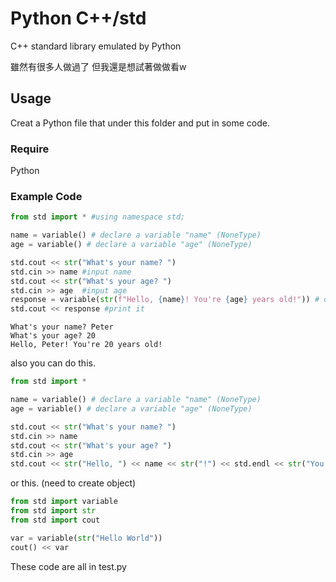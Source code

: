# Python C++/std #

C++ standard library emulated by Python

雖然有很多人做過了 但我還是想試著做做看w

## Usage
Creat a Python file that under this folder and put in some code.

### Require
Python

### Example Code

```py
from std import * #using namespace std;

name = variable() # declare a variable "name" (NoneType)
age = variable() # declare a variable "age" (NoneType)

std.cout << str("What's your name? ")
std.cin >> name #input name
std.cout << str("What's your age? ")
std.cin >> age  #input age
response = variable(str(f"Hello, {name}! You're {age} years old!")) # declare a variable "response"
std.cout << response #print it
```
```
What's your name? Peter
What's your age? 20
Hello, Peter! You're 20 years old!
```

also you can do this. 
```py
from std import *

name = variable() # declare a variable "name" (NoneType)
age = variable() # declare a variable "age" (NoneType)

std.cout << str("What's your name? ")
std.cin >> name
std.cout << str("What's your age? ")
std.cin >> age
std.cout << str("Hello, ") << name << str("!") << std.endl << str("You're ")    << age << str(" years old!")
```
or this. (need to create object)
```py
from std import variable
from std import str
from std import cout

var = variable(str("Hello World"))
cout() << var
```

These code are all in test.py





